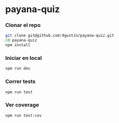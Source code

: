 # payana-quiz

### Clonar el repo
```BASH
git clone git@github.com:9gustin/payana-quiz.git
cd payana-quiz
npm install
```

### Iniciar en local
```BASH
npm run dev
```

### Correr tests
```BASH
npm run test
```

### Ver coverage
```BASH
npm run test:cov
```
